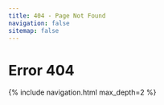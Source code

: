 ```yaml
---
title: 404 - Page Not Found
navigation: false
sitemap: false
---
```


# Error 404

<nav class="cards">
{% include navigation.html max_depth=2 %}
</nav>
